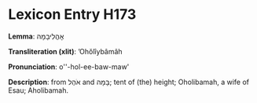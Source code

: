 # Lexicon Entry H173

**Lemma**: אׇהֳלִיבָמָה

**Transliteration (xlit)**: ʼOhŏlîybâmâh

**Pronunciation**: o''-hol-ee-baw-maw'

**Description**:
from אֹהֶל and בָּמָה; tent of (the) height; Oholibamah, a wife of Esau; Aholibamah.
